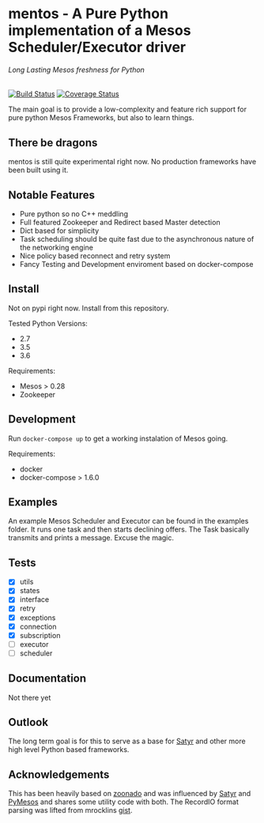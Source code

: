 
# mentos - A Pure Python implementation of a Mesos Scheduler/Executor driver
###### Long Lasting Mesos freshness for Python

[![Build Status](https://travis-ci.org/Arttii/mentos.svg?branch=master)](https://travis-ci.org/Arttii/mentos)
[![Coverage Status](https://coveralls.io/repos/github/Arttii/mentos/badge.svg)](https://coveralls.io/github/Arttii/mentos)

The main goal is to provide a low-complexity and feature rich support for pure python Mesos Frameworks, but also to learn things.

## There be dragons
mentos is still quite experimental right now. No production frameworks have been built using it.

## Notable Features

- Pure python so no C++ meddling
- Full featured Zookeeper and Redirect based Master detection
- Dict based for simplicity
- Task scheduling should be quite fast due to the asynchronous nature of the networking engine
- Nice policy based reconnect and retry system
- Fancy Testing and Development enviroment based on docker-compose

## Install

Not on pypi right now. Install from this repository.

Tested Python Versions:
- 2.7
- 3.5
- 3.6

Requirements:
- Mesos > 0.28
- Zookeeper


## Development
Run `docker-compose up` to get a working instalation of Mesos going.

Requirements:
- docker
- docker-compose > 1.6.0


## Examples
An example Mesos Scheduler and Executor can be found in the examples folder. It runs one task and then starts declining offers. The Task basically transmits and prints a message. Excuse the magic.

## Tests
- [x] utils
- [x] states
- [x] interface
- [x] retry
- [x] exceptions
- [x] connection
- [x] subscription
- [ ] executor
- [ ] scheduler

## Documentation
Not there yet

## Outlook
The long term goal is for this to serve as a base for [Satyr](https://github.com/lensacom/satyr) and other more high level Python based frameworks.

## Acknowledgements
This has been heavily based on [zoonado](https://github.com/wglass/zoonado) and was influenced by [Satyr](https://github.com/lensacom/satyr) and [PyMesos](https://github.com/douban/pymesos) and shares some utility code with both.
The RecordIO format parsing was lifted from mrocklins [gist](https://gist.github.com/mrocklin/72cfd17a9f097e7880730d66cbde16a0).
